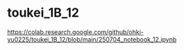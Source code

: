 # toukei_1B_12

https://colab.research.google.com/github/ohki-yu0225/toukei_1B_12/blob/main/250704_notebook_12.ipynb
